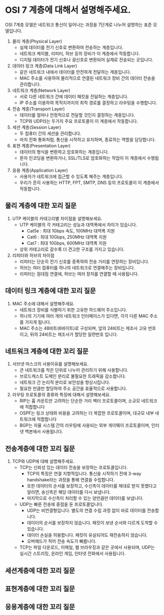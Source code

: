 # OSI 7 계층에 대해서 설명해주세요.

OSI 7계층 모델은 네트워크 통신이 일어나는 과정을 7단계로 나누어 설명하는 표준 모델입니다.

1. 물리 계층(Physical Layer)
   - 실제 데이터를 전기 신호로 변환하여 전송하는 계층입니다.
   - 네트워크 케이블, 리피터, 허브 등의 장비가 이 계층에서 작동합니다.
   - 디지털 데이터가 전기 신호나 광신호로 변환되어 실제로 전송되는 곳입니다.
2. 데이터 링크 계층(Data Link Layer)
   - 같은 네트워크 내에서 데이터를 안전하게 전달하는 계층입니다.
   - MAC 주소를 사용하여 물리적으로 연결된 네트워크 장비 간의 데이터 전송을 관리합니다.
3. 네트워크 계층(Network Layer)
   - 서로 다른 네트워크 간에 데이터 패킷을 전달하는 계층입니다.
   - IP 주소를 이용하여 목적지까지의 최적 경로를 결정하고 라우팅을 수행합니다.
4. 전송 계층(Transport Layer)
   - 데이터를 얼마나 안정적으로 전달할 것인지 결정하는 계층입니다.
   - TCP와 UDP라는 두가지 주요 프로토콜이 이 계층에서 작동합니다.
5. 세션 계층(Session Layer)
   - 두 컴퓨터 간의 세션을 관리합니다.
   - 마치 전화 통화처럼, 통신을 시작하고 유지하며, 종료하는 역할을 담당합니다.
6. 표현 계층(Presentation Layer)
   - 데이터의 형식을 변환하고 암호화하는 계층입니다.
   - 문자 인코딩을 변환하거나, SSL/TLS로 암호화하는 작업이 이 계층에서 수행됩니다.
7. 응용 계층(Application Layer)
   - 사용자가 네트워크에 접근할 수 있도록 해주는 계층입니다.
   - 우리가 흔히 사용하는 HTTP, FPT, SMTP, DNS 등의 프로토콜이 이 계층에서 작동합니다.

## 물리 계층에 대한 꼬리 질문

1. UTP 케이블의 카테고리별 차이점을 설명해보세요.
   - UTP 케이블의 각 카테고리는 성능과 대역폭에서 차이가 있습니다.
     - Cat5e : 최대 1Gbps 속도, 100MHz 대역폭 지원
     - Cat6 : 최대 10Gbps, 250MHz 대역폭 지원
     - Cat7 : 최대 10Gbps, 600MHz 대역폭 지원
   - 상위 카테고리로 갈수록 더 견고한 구조를 가지고 있습니다.
2. 리피터와 허브의 차이점
   - 리피터는 단순히 전기 신호를 증폭하여 전송 거리를 연장하는 장비입니다.
   - 허브는 여러 컴퓨터를 하나의 네트워크로 연결해주는 장비입니다.
   - 리피터는 점대점 연결에, 허브는 여러 장치를 연결할 때 사용됩니다.

## 데이터 링크 계층에 대한 꼬리 질문

1. MAC 주소에 대해서 설명해주세요.
   - 네트워크 장비를 식별하기 위한 고유한 하드웨어 주소입니다.
   - 하나의 기기에 여러 개의 네트워크 인터페이스가 있다면, 각각 다른 MAC 주소를 가지게 됩니다.
   - MAC 주소는 48비트(6바이트)로 구성되며, 앞의 24비트는 제조사 고유 번호이고, 뒤의 24비트는 제조사가 할당한 일련번호 입니다.

## 네트워크 계층에 대한 꼬리 질문

1. 서브넷 마스크의 사용이유를 설명해보세요.
   - 큰 네트워크를 작은 단위로 나누어 관리하기 위해 사용합니다.
   - 브로드캐스트 도메인 분리로 불필요한 트래픽을 감소합니다.
   - 네트워크 간 논리적 분리로 보안성을 향상시킵니다.
   - 필요한 만큼만 할당하여 주소 공간을 효율적으로 사용합니다.
2. 라우팅 프로토콜의 종류와 특징에 대해서 설명해보세요.
   - RIP는 홉 카운트만 고려하는 단순한 거리 벡터 프로토콜이며, 소규모 네트워크에 적합합니다
   - OSPF는 링크 상태와 비용을 고려하는 더 복잡한 프로토콜이며, 대규모 내부 네트워크에 적합합니다
   - BGP는 자율 시스템 간의 라우팅에 사용되는 외부 게이퉤이 프로토콜이며, 인터넷 백본에서 사용됩니다.

## 전송계층에 대한 꼬리 질문

1. TCP와 UDP에 대해 설명해주세요.
   - TCP는 신뢰성 있는 데이터 전송을 보장하는 프로토콜입니다.
     - TCP의 특징은 연결 지향적입니다. 통신을 시작하기 전에 3-way handshake라는 과정을 통해 연결을 수립합니다.
     - 또한 데이터의 순서를 보장하고, 수신측이 데이터를 제대로 받지 못했다고 알리면, 송신측은 해당 데이터를 다시 보냅니다.
     - 마지막으로 수신측이 처리할 수 있는 양만큼만 데이터를 보냅니다.
   - UDP는 빠른 전송에 중점을 둔 프로토콜입니다.
     - UDP는 비연결형입니다. 별도의 연결 수립 과정 없이 바로 데이터를 전송합니다.
     - 데이터의 순서를 보장하지 않습니다. 패킷이 보낸 순서와 다르게 도착할 수 있습니다.
     - 데이터 손실을 허용합니다. 패킷이 유실되어도 재전송하지 않습니다.
     - 오버헤드가 적어 전송 속도가 빠릅니다.
   - TCP는 파일 다운로드, 이메일, 웹 브라우징과 같은 곳에서 사용되며, UDP는 실시간 스트리밍, 온라인 게임, 인터넷 전화에서 사용됩니다.

## 세션계층에 대한 꼬리 질문

## 표현계층에 대한 꼬리 질문

## 응용계층에 대한 꼬리 질문
